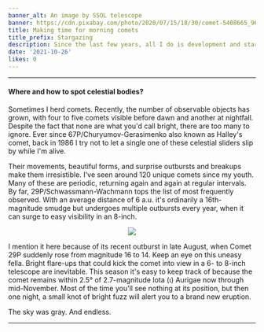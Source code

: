 ```yaml
---
banner_alt: An image by SSOL telescope
banner: https://cdn.pixabay.com/photo/2020/07/15/18/30/comet-5408665_960_720.jpg
title: Making time for morning comets
title_prefix: Stargazing
description: Since the last few years, all I do is development and stargazing.
date: '2021-10-26'
likes: 0
---
```


--- 

#### Where and how to spot celestial bodies?

Sometimes I herd comets. Recently, the number of observable objects has grown, with four to five comets visible before dawn and another at nightfall. Despite the fact that none are what you'd call bright, there are too many to ignore. Ever since 67P/Churyumov-Gerasimenko also known as Halley's comet, back in 1986 I try not to let a single one of these celestial sliders slip by while I'm alive.

Their movements, beautiful forms, and surprise outbursts and breakups make them irresistible. I've seen around 120 unique comets since my youth. Many of these are periodic, returning again and again at regular intervals. By far, 29P/Schwassmann-Wachmann tops the list of most frequently observed. With an average distance of 6 a.u. it's ordinarily a 16th-magnitude smudge but undergoes multiple outbursts every year, when it can surge to easy visibility in an 8-inch.

<center>
    <img src="https://cdn.statically.io/gh/thatsameguyokay/images/main/comets.jpg" style={{width: "90%"}}></img>
</center>

I mention it here because of its recent outburst in late August, when Comet 29P suddenly rose from magnitude 16 to 14. Keep an eye on this uneasy fella. Bright flare-ups that could kick the comet into view in a 6- to 8-inch telescope are inevitable. This season it's easy to keep track of because the comet remains within 2.5° of 2.7-magnitude Iota (ι) Aurigae now through mid-November. Most of the time you'll see nothing at its position, but then one night, a small knot of bright fuzz will alert you to a brand new eruption.

The sky was gray. And endless.

---
